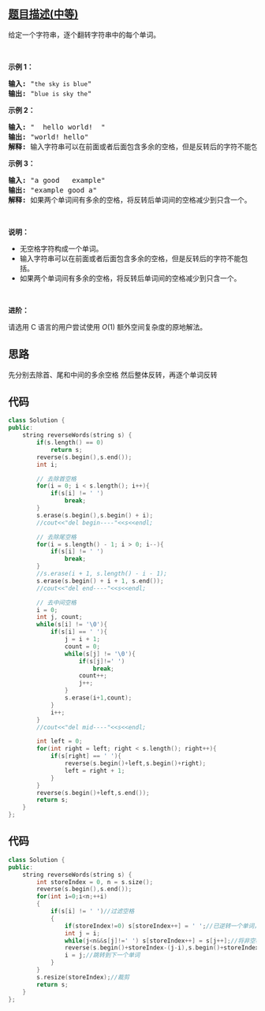## [题目描述(中等)](https://leetcode-cn.com/problems/reverse-words-in-a-string/)
<div class="notranslate"><p>给定一个字符串，逐个翻转字符串中的每个单词。</p>

<p>&nbsp;</p>

<p><strong>示例 1：</strong></p>

<pre><strong>输入:</strong> "<code>the sky is blue</code>"
<strong>输出:&nbsp;</strong>"<code>blue is sky the</code>"
</pre>

<p><strong>示例 2：</strong></p>

<pre><strong>输入:</strong> " &nbsp;hello world! &nbsp;"
<strong>输出:&nbsp;</strong>"world! hello"
<strong>解释: </strong>输入字符串可以在前面或者后面包含多余的空格，但是反转后的字符不能包括。
</pre>

<p><strong>示例 3：</strong></p>

<pre><strong>输入:</strong> "a good &nbsp; example"
<strong>输出:&nbsp;</strong>"example good a"
<strong>解释: </strong>如果两个单词间有多余的空格，将反转后单词间的空格减少到只含一个。
</pre>

<p>&nbsp;</p>

<p><strong>说明：</strong></p>

<ul>
	<li>无空格字符构成一个单词。</li>
	<li>输入字符串可以在前面或者后面包含多余的空格，但是反转后的字符不能包括。</li>
	<li>如果两个单词间有多余的空格，将反转后单词间的空格减少到只含一个。</li>
</ul>

<p>&nbsp;</p>

<p><strong>进阶：</strong></p>

<p>请选用 C 语言的用户尝试使用&nbsp;<em>O</em>(1) 额外空间复杂度的原地解法。</p>
</div>

## 思路
先分别去除首、尾和中间的多余空格
然后整体反转，再逐个单词反转

## 代码
```c++
class Solution {
public:
    string reverseWords(string s) {
        if(s.length() == 0)
            return s;
        reverse(s.begin(),s.end());
        int i;

        // 去除首空格
        for(i = 0; i < s.length(); i++){
            if(s[i] != ' ')
                break;
        }
        s.erase(s.begin(),s.begin() + i);
        //cout<<"del begin----"<<s<<endl;

        // 去除尾空格
        for(i = s.length() - 1; i > 0; i--){
            if(s[i] != ' ')
                break;
        }
        //s.erase(i + 1, s.length() - i - 1);
        s.erase(s.begin() + i + 1, s.end());
        //cout<<"del end----"<<s<<endl;

        // 去中间空格
        i = 0;
        int j, count;
        while(s[i] != '\0'){
            if(s[i] == ' '){
                j = i + 1;
                count = 0;
                while(s[j] != '\0'){
                    if(s[j]!=' ')
                        break;
                    count++;
                    j++;
                }
                s.erase(i+1,count);
            }
            i++;
        }
        //cout<<"del mid----"<<s<<endl;

        int left = 0;
        for(int right = left; right < s.length(); right++){
            if(s[right] == ' '){
                reverse(s.begin()+left,s.begin()+right);
                left = right + 1;
            }
        }
        reverse(s.begin()+left,s.end());
        return s;
    }
};
```
## 代码
```c++
class Solution {
public:
    string reverseWords(string s) {
        int storeIndex = 0, n = s.size();
        reverse(s.begin(),s.end());
        for(int i=0;i<n;++i)
        {
            if(s[i] != ' ')//过滤空格
            {
                if(storeIndex!=0) s[storeIndex++] = ' ';//已逆转一个单词，开始添加空格
                int j = i;
                while(j<n&&s[j]!=' ') s[storeIndex++] = s[j++];//将非空格字符依次重填
                reverse(s.begin()+storeIndex-(j-i),s.begin()+storeIndex);//逆转单词
                i = j;//跳转到下一个单词
            }
        }
        s.resize(storeIndex);//裁剪
        return s;
    }
};
```